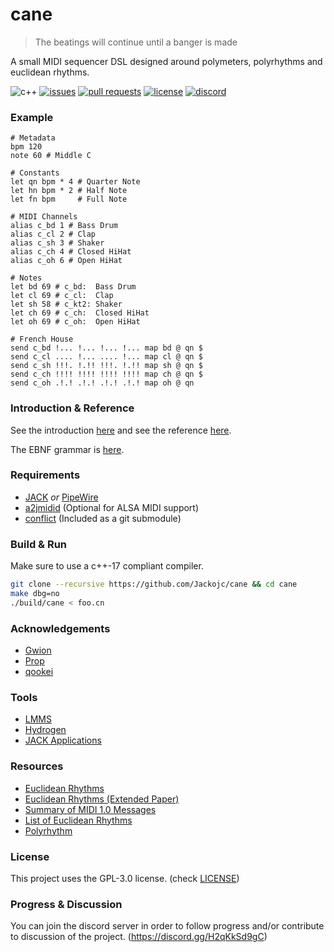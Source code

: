# cane
> The beatings will continue until a banger is made

A small MIDI sequencer DSL designed around polymeters, polyrhythms
and euclidean rhythms.

![c++](https://img.shields.io/badge/c%2B%2B-17-blue.svg?style=flat)
[![issues](https://img.shields.io/github/issues/Jackojc/cane.svg?style=flat)](https://github.com/Jackojc/cane/issues)
[![pull requests](https://img.shields.io/github/issues-pr/Jackojc/cane?style=flat)](https://github.com/Jackojc/cane/pulls)
[![license](https://img.shields.io/github/license/Jackojc/cane.svg?style=flat)](./LICENSE)
[![discord](https://img.shields.io/discord/537732103765229590.svg?label=discord&style=flat)](https://discord.gg/Qqguu9SRvU)

### Example
```
# Metadata
bpm 120
note 60 # Middle C

# Constants
let qn bpm * 4 # Quarter Note
let hn bpm * 2 # Half Note
let fn bpm     # Full Note

# MIDI Channels
alias c_bd 1 # Bass Drum
alias c_cl 2 # Clap
alias c_sh 3 # Shaker
alias c_ch 4 # Closed HiHat
alias c_oh 6 # Open HiHat

# Notes
let bd 69 # c_bd:  Bass Drum
let cl 69 # c_cl:  Clap
let sh 58 # c_kt2: Shaker
let ch 69 # c_ch:  Closed HiHat
let oh 69 # c_oh:  Open HiHat

# French House
send c_bd !... !... !... !... map bd @ qn $
send c_cl .... !... .... !... map cl @ qn $
send c_sh !!!. !.!! !!!. !.!! map sh @ qn $
send c_ch !!!! !!!! !!!! !!!! map ch @ qn $
send c_oh .!.! .!.! .!.! .!.! map oh @ qn
```

### Introduction & Reference
See the introduction [here](doc/intro.md)
and see the reference [here](doc/ref.md).

The EBNF grammar is [here](doc/syntax.ebnf).

### Requirements
- [JACK](https://jackaudio.org/) _or_ [PipeWire](https://pipewire.org/)
- [a2jmidid](https://github.com/jackaudio/a2jmidid) (Optional for ALSA MIDI support)
- [conflict](https://github.com/qookei/conflict) (Included as a git submodule)

### Build & Run
Make sure to use a c++-17 compliant compiler.
```sh
git clone --recursive https://github.com/Jackojc/cane && cd cane
make dbg=no
./build/cane < foo.cn
```

### Acknowledgements
- [Gwion](https://github.com/Gwion/Gwion)
- [Prop](https://pbat.ch/proj/prop.html)
- [qookei](https://github.com/qookei)

### Tools
- [LMMS](https://lmms.io/)
- [Hydrogen](http://hydrogen-music.org/)
- [JACK Applications](https://jackaudio.org/applications/)

### Resources
- [Euclidean Rhythms](http://cgm.cs.mcgill.ca/~godfried/publications/banff.pdf)
- [Euclidean Rhythms (Extended Paper)](http://cgm.cs.mcgill.ca/~godfried/publications/banff-extended.pdf)
- [Summary of MIDI 1.0 Messages](https://www.midi.org/specifications-old/item/table-1-summary-of-midi-message)
- [List of Euclidean Rhythms](http://www.iniitu.net/Euclidian_Erd%C3%B6s_Deep_Aksak_rhythms.html)
- [Polyrhythm](https://en.wikipedia.org/wiki/Polyrhythm)

### License
This project uses the GPL-3.0 license. (check [LICENSE](LICENSE))

### Progress & Discussion
You can join the discord server in order to follow progress and/or contribute to discussion of the project. (https://discord.gg/H2qKkSd9gC)
